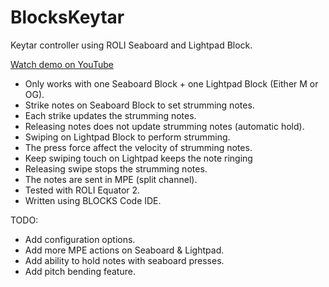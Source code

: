 # BlocksKeytar
Keytar controller using ROLI Seaboard and Lightpad Block.

[Watch demo on YouTube](https://www.youtube.com/watch?v=LlwWly729C0)

- Only works with one Seaboard Block + one Lightpad Block (Either M or OG).
- Strike notes on Seaboard Block to set strumming notes.
- Each strike updates the strumming notes.
- Releasing notes does not update strumming notes (automatic hold).
- Swiping on Lightpad Block to perform strumming.
- The press force affect the velocity of strumming notes.
- Keep swiping touch on Lightpad keeps the note ringing
- Releasing swipe stops the strumming notes.
- The notes are sent in MPE (split channel).
- Tested with ROLI Equator 2.
- Written using BLOCKS Code IDE.

TODO:
- Add configuration options.
- Add more MPE actions on Seaboard & Lightpad.
- Add ability to hold notes with seaboard presses.
- Add pitch bending feature.
